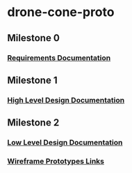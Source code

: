 # drone-cone-proto

## Milestone 0

### [Requirements Documentation](https://github.com/pharrison31415/drone-cone-proto/blob/main/requirements.md)

## Milestone 1

### [High Level Design Documentation](https://github.com/pharrison31415/drone-cone-proto/blob/main/HighLevelDesign.md)

## Milestone 2

### [Low Level Design Documentation](https://github.com/pharrison31415/drone-cone-proto/blob/main/LowLevelDesign.md)
### [Wireframe Prototypes Links](https://github.com/pharrison31415/drone-cone-proto/blob/main/wireframe%20mock%20up.txt)

